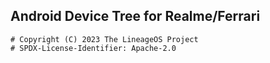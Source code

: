 ## Android Device Tree for Realme/Ferrari

```
# Copyright (C) 2023 The LineageOS Project
# SPDX-License-Identifier: Apache-2.0
```
